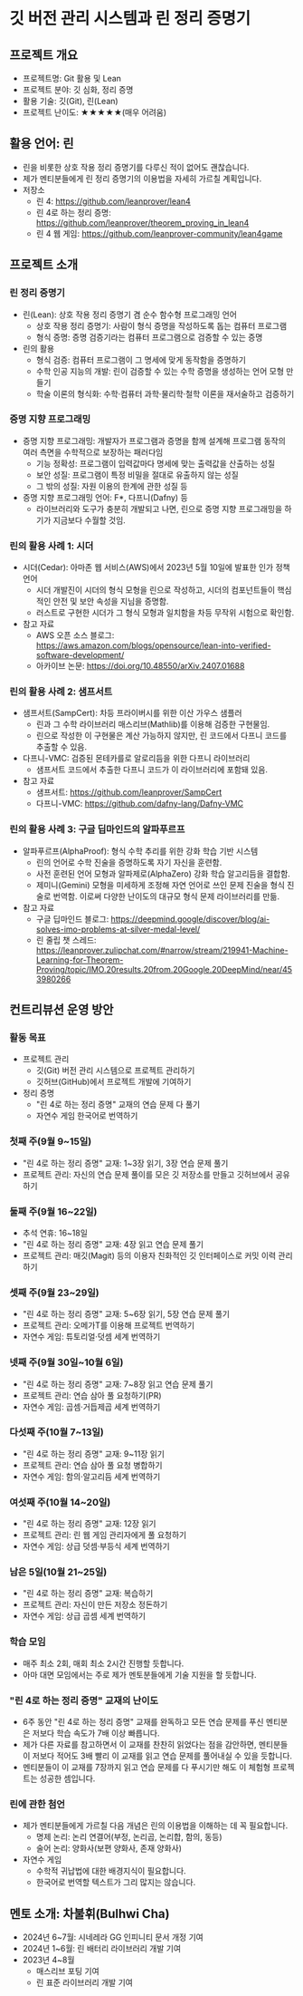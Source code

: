 # 깃 버전 관리 시스템과 린 정리 증명기

## 프로젝트 개요

* 프로젝트명: Git 활용 및 Lean
* 프로젝트 분야: 깃 심화, 정리 증명
* 활용 기술: 깃(Git), 린(Lean)
* 프로젝트 난이도: ★★★★★(매우 어려움)

## 활용 언어: 린

* 린을 비롯한 상호 작용 정리 증명기를 다루신 적이 없어도 괜찮습니다.
* 제가 멘티분들에게 린 정리 증명기의 이용법을 자세히 가르칠 계획입니다.
* 저장소
  * 린 4: https://github.com/leanprover/lean4
  * 린 4로 하는 정리 증명:
    https://github.com/leanprover/theorem_proving_in_lean4
  * 린 4 웹 게임: https://github.com/leanprover-community/lean4game

## 프로젝트 소개

### 린 정리 증명기

* 린(Lean): 상호 작용 정리 증명기 겸 순수 함수형 프로그래밍 언어
  * 상호 작용 정리 증명기: 사람이 형식 증명을 작성하도록 돕는 컴퓨터 프로그램
  * 형식 증명: 증명 검증기라는 컴퓨터 프로그램으로 검증할 수 있는 증명
* 린의 활용
  * 형식 검증: 컴퓨터 프로그램이 그 명세에 맞게 동작함을 증명하기
  * 수학 인공 지능의 개발: 린이 검증할 수 있는 수학 증명을 생성하는 언어 모형 만들기
  * 학술 이론의 형식화: 수학·컴퓨터 과학·물리학·철학 이론을 재서술하고 검증하기

### 증명 지향 프로그래밍

* 증명 지향 프로그래밍: 개발자가 프로그램과 증명을 함께 설계해 프로그램 동작의
  여러 측면을 수학적으로 보장하는 패러다임
  * 기능 정확성: 프로그램이 입력값마다 명세에 맞는 출력값을 산출하는 성질
  * 보안 성질: 프로그램이 특정 비밀을 절대로 유출하지 않는 성질
  * 그 밖의 성질: 자원 이용의 한계에 관한 성질 등
* 증명 지향 프로그래밍 언어: F*, 다프니(Dafny) 등
  * 라이브러리와 도구가 충분히 개발되고 나면, 린으로 증명 지향 프로그래밍을
    하기가 지금보다 수월할 것임.

### 린의 활용 사례 1: 시더

* 시더(Cedar): 아마존 웹 서비스(AWS)에서 2023년 5월 10일에 발표한 인가 정책 언어
  * 시더 개발진이 시더의 형식 모형을 린으로 작성하고, 시더의 컴포넌트들이
    핵심적인 안전 및 보안 속성을 지님을 증명함.
  * 러스트로 구현한 시더가 그 형식 모형과 일치함을 차등 무작위 시험으로 확인함.
* 참고 자료
  * AWS 오픈 소스 블로그:
    https://aws.amazon.com/blogs/opensource/lean-into-verified-software-development/
  * 아카이브 논문: https://doi.org/10.48550/arXiv.2407.01688

### 린의 활용 사례 2: 샘프서트

* 샘프서트(SampCert): 차등 프라이버시를 위한 이산 가우스 샘플러
  * 린과 그 수학 라이브러리 매스리브(Mathlib)를 이용해 검증한 구현물임.
  * 린으로 작성한 이 구현물은 계산 가능하지 않지만, 린 코드에서 다프니 코드를
    추출할 수 있음.
* 다프니-VMC: 검증된 몬테카를로 알로리듬을 위한 다프니 라이브러리
  * 샘프서트 코드에서 추출한 다프니 코드가 이 라이브러리에 포함돼 있음.
* 참고 자료
  * 샘프서트: https://github.com/leanprover/SampCert
  * 다프니-VMC: https://github.com/dafny-lang/Dafny-VMC

### 린의 활용 사례 3: 구글 딥마인드의 알파푸르프

* 알파푸르프(AlphaProof): 형식 수학 추리를 위한 강화 학습 기반 시스템
  * 린의 언어로 수학 진술을 증명하도록 자기 자신을 훈련함.
  * 사전 훈련된 언어 모형과 알파제로(AlphaZero) 강화 학습 알고리듬을 결합함.
  * 제미니(Gemini) 모형을 미세하게 조정해 자연 언어로 쓰인 문제 진술을 형식
    진술로 번역함. 이로써 다양한 난이도의 대규모 형식 문제 라이브러리를 만듦.
* 참고 자료
  * 구글 딥마인드 블로그:
    https://deepmind.google/discover/blog/ai-solves-imo-problems-at-silver-medal-level/
  * 린 줄립 챗 스레드:
    https://leanprover.zulipchat.com/#narrow/stream/219941-Machine-Learning-for-Theorem-Proving/topic/IMO.20results.20from.20Google.20DeepMind/near/453980266

## 컨트리뷰션 운영 방안

### 활동 목표

* 프로젝트 관리
  * 깃(Git) 버전 관리 시스템으로 프로젝트 관리하기
  * 깃허브(GitHub)에서 프로젝트 개발에 기여하기
* 정리 증명
  * "린 4로 하는 정리 증명" 교재의 연습 문제 다 풀기
  * 자연수 게임 한국어로 번역하기

### 첫째 주(9월 9~15일)

* "린 4로 하는 정리 증명" 교재: 1~3장 읽기, 3장 연습 문제 풀기
* 프로젝트 관리: 자신의 연습 문제 풀이를 모은 깃 저장소를 만들고 깃허브에서
  공유하기

### 둘째 주(9월 16~22일)

* 추석 연휴: 16~18일
* "린 4로 하는 정리 증명" 교재: 4장 읽고 연습 문제 풀기
* 프로젝트 관리: 매깃(Magit) 등의 이용자 친화적인 깃 인터페이스로 커밋 이력
  관리하기

### 셋째 주(9월 23~29일)

* "린 4로 하는 정리 증명" 교재: 5~6장 읽기, 5장 연습 문제 풀기
* 프로젝트 관리: 오메가T를 이용해 프로젝트 번역하기
* 자연수 게임: 튜토리얼·덧셈 세계 번역하기

### 넷째 주(9월 30일~10월 6일)

* "린 4로 하는 정리 증명" 교재: 7~8장 읽고 연습 문제 풀기
* 프로젝트 관리: 연습 삼아 풀 요청하기(PR)
* 자연수 게임: 곱셈·거듭제곱 세계 번역하기

### 다섯째 주(10월 7~13일)

* "린 4로 하는 정리 증명" 교재: 9~11장 읽기
* 프로젝트 관리: 연습 삼아 풀 요청 병합하기
* 자연수 게임: 함의·알고리듬 세계 번역하기

### 여섯째 주(10월 14~20일)

* "린 4로 하는 정리 증명" 교재: 12장 읽기
* 프로젝트 관리: 린 웹 게임 관리자에게 풀 요청하기
* 자연수 게임: 상급 덧셈·부등식 세계 번역하기

### 남은 5일(10월 21~25일)

* "린 4로 하는 정리 증명" 교재: 복습하기
* 프로젝트 관리: 자신이 만든 저장소 정돈하기
* 자연수 게임: 상급 곱셈 세계 번역하기

### 학습 모임

* 매주 최소 2회, 매회 최소 2시간 진행할 듯합니다.
* 아마 대면 모임에서는 주로 제가 멘토분들에게 기술 지원을 할 듯합니다.

### "린 4로 하는 정리 증명" 교재의 난이도

* 6주 동안 "린 4로 하는 정리 증명" 교재를 완독하고 모든 연습 문제를 푸신
  멘티분은 저보다 학습 속도가 7배 이상 빠릅니다.
* 제가 다른 자료를 참고하면서 이 교재를 찬찬히 읽었다는 점을 감안하면,
  멘티분들이 저보다 적어도 3배 빨리 이 교재를 읽고 연습 문제를 풀어내실 수 있을
  듯합니다.
* 멘티분들이 이 교재를 7장까지 읽고 연습 문제를 다 푸시기만 해도 이 체험형
  프로젝트는 성공한 셈입니다.

### 린에 관한 첨언

* 제가 멘티분들에게 가르칠 다음 개념은 린의 이용법을 이해하는 데 꼭 필요합니다.
  * 명제 논리: 논리 연결어(부정, 논리곱, 논리합, 함의, 동등)
  * 술어 논리: 양화사(보편 양화사, 존재 양화사)
* 자연수 게임
  * 수학적 귀납법에 대한 배경지식이 필요합니다.
  * 한국어로 번역할 텍스트가 그리 많지는 않습니다.

## 멘토 소개: 차불휘(Bulhwi Cha)

* 2024년 6~7월: 시네레라 GG 인피니티 문서 개정 기여
* 2024년 1~6월: 린 배터리 라이브러리 개발 기여
* 2023년 4~8월
  * 매스리브 포팅 기여
  * 린 표준 라이브러리 개발 기여
